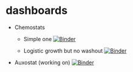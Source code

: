 # dashboards
- Chemostats
  - Simple one
  [![Binder](https://mybinder.org/badge_logo.svg)](https://mybinder.org/v2/gh/edsaac/dashboards/HEAD?urlpath=voila%2Frender%2FChemostat_deploy.ipynb)

  - Logistic growth but no washout
[![Binder](https://mybinder.org/badge_logo.svg)](https://mybinder.org/v2/gh/edsaac/dashboards/HEAD?urlpath=voila%2Frender%2FChemostat_logistic.ipynb)

- Auxostat (working on)
[![Binder](https://mybinder.org/badge_logo.svg)](https://mybinder.org/v2/gh/edsaac/dashboards/HEAD?urlpath=voila%2Frender%2FExponentialGrowth.ipynb)

